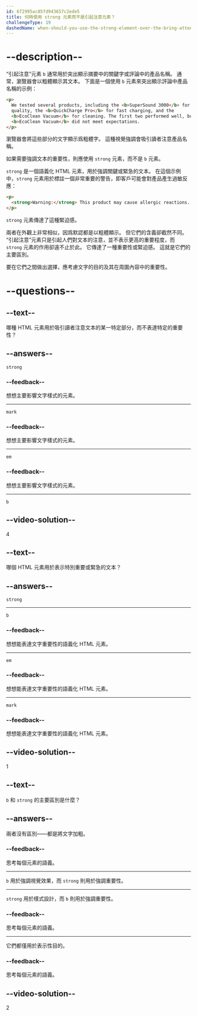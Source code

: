 ```yaml
---
id: 672995ac85fd943657c2ede5
title: 何時使用 strong 元素而不是引起注意元素？
challengeType: 19
dashedName: when-should-you-use-the-strong-element-over-the-bring-attention-to-element
---
```


# --description--

“引起注意”元素 `b` 通常用於突出顯示摘要中的關鍵字或評論中的產品名稱。 通常，瀏覽器會以粗體顯示其文本。 下面是一個使用 `b` 元素來突出顯示評論中產品名稱的示例：

```html
<p>
  We tested several products, including the <b>SuperSound 3000</b> for audio
  quality, the <b>QuickCharge Pro</b> for fast charging, and the
  <b>EcoClean Vacuum</b> for cleaning. The first two performed well, but the
  <b>EcoClean Vacuum</b> did not meet expectations.
</p>
```

瀏覽器會將這些部分的文字顯示爲粗體字。 這種視覺強調會吸引讀者注意產品名稱。

如果需要強調文本的重要性，則應使用 `strong` 元素，而不是 `b` 元素。

`strong` 是一個語義化 HTML 元素，用於強調關鍵或緊急的文本。 在這個示例中，`strong` 元素用於標註一個非常重要的警告，即客戶可能會對產品產生過敏反應：

```html
<p>
  <strong>Warning:</strong> This product may cause allergic reactions.
</p>
```

`strong` 元素傳達了這種緊迫感。

兩者在外觀上非常相似，因爲默認都是以粗體顯示。 但它們的含義卻截然不同。 “引起注意”元素只是引起人們對文本的注意，並不表示更高的重要程度，而 `strong` 元素的作用卻遠不止於此。 它傳達了一種重要性或緊迫感。 這就是它們的主要區別。

要在它們之間做出選擇，應考慮文字的目的及其在周圍內容中的重要性。

# --questions--

## --text--

哪種 HTML 元素用於吸引讀者注意文本的某一特定部分，而不表達特定的重要性？

## --answers--

`strong`

### --feedback--

想想主要影響文字樣式的元素。

---

`mark`

### --feedback--

想想主要影響文字樣式的元素。

---

`em`

### --feedback--

想想主要影響文字樣式的元素。

---

`b`

## --video-solution--

4

## --text--

哪個 HTML 元素用於表示特別重要或緊急的文本？

## --answers--

`strong`

---

`b`

### --feedback--

想想能表達文字重要性的語義化 HTML 元素。

---

`em`

### --feedback--

想想能表達文字重要性的語義化 HTML 元素。

---

`mark`

### --feedback--

想想能表達文字重要性的語義化 HTML 元素。

## --video-solution--

1

## --text--

`b` 和 `strong` 的主要區別是什麼？

## --answers--

兩者沒有區別——都是將文字加粗。

### --feedback--

思考每個元素的語義。

---

`b` 用於強調視覺效果，而 `strong` 則用於強調重要性。

---

`strong` 用於樣式設計，而 `b` 則用於強調重要性。

### --feedback--

思考每個元素的語義。

---

它們都僅用於表示性目的。

### --feedback--

思考每個元素的語義。

## --video-solution--

2
